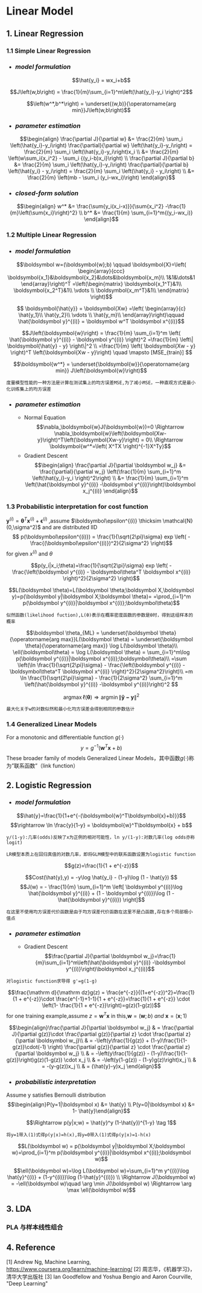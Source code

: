 
# Linear Model
## 1. Linear Regression
### 1.1 Simple Linear Regression
+ ### *model formulation*


$$\hat{y_i} = wx_i+b$$

$$J\left(w,b\right) = \frac{1}{m}\sum_{i=1}^m\left(\hat{y_i}-y_i \right)^2$$

$$\left(w^*,b^*\right) = \underset{(w,b)}{\operatorname{arg min}}J\left(w,b\right)$$

+ ### *parameter estimation*
$$\begin{align}
\frac{\partial J}{\partial w}
&= \frac{2}{m} \sum_i \left(\hat{y_i}-y_i\right)
    \frac{\partial}{\partial w} \left(\hat{y_i}-y_i\right)
 = \frac{2}{m} \sum_i \left(\hat{y_i}-y_i\right)x_i \\
&= \frac{2}{m} \left(w\sum_i{x_i^2} - \sum_i {(y_i-b)x_i}\right) \\
\frac{\partial J}{\partial b}
&= \frac{2}{m} \sum_i \left(\hat{y_i}-y_i\right)
    \frac{\partial}{\partial b} \left(\hat{y_i} - y_i\right)
 = \frac{2}{m} \sum_i \left(\hat{y_i} - y_i\right) \\
&= \frac{2}{m} \left(mb - \sum_i (y_i-wx_i)\right)
\end{align}$$

+ ### *closed-form solution*
$$\begin{align}
w^* &= \frac{\sum{y_i(x_i-x)}}{\sum{x_i^2} -\frac{1}{m}\left(\sum{x_i}\right)^2} \\
b^* &= \frac{1}{m} \sum_{i=1}^m{(y_i-wx_i)}
\end{align}$$
### 1.2 Multiple Linear Regression
+ ### *model formulation*

$$\boldsymbol w=(\boldsymbol{w};b) \qquad
\boldsymbol{X}=\left(
\begin{array}{ccc}
\boldsymbol{x_1}&\boldsymbol{x_2}&\dots&\boldsymbol{x_m}\\
1&1&\dots&1
\end{array}\right)^T
=\left(\begin{matrix}
\boldsymbol{x_1^T}&1\\
\boldsymbol{x_2^T}&1\\
\vdots \\
\boldsymbol{x_m^T}&1\\
\end{matrix} \right)$$

$$ \boldsymbol{\hat{y}} = \boldsymbol{Xw}
=\left(
\begin{array}{c}
\hat{y_1}\\
\hat{y_2}\\
\vdots \\
\hat{y_m}\\
\end{array}\right)\qquad
\hat{\boldsymbol y}^{(i)} = \boldsymbol w^T \boldsymbol x^{(i)}$$

$$J\left(\boldsymbol{w}\right)  = \frac{1}{m} \sum_{i=1}^m \left( \hat{\boldsymbol y}^{(i)} - \boldsymbol y^{(i)} \right)^2
=\frac{1}{m} \left\| \boldsymbol{\hat{y} - y} \right\|^2 \\
=\frac{1}{m} \left( \boldsymbol{Xw - y} \right)^T \left(\boldsymbol{Xw - y}\right)
\quad \mapsto [MSE_{train}]
$$

$$\boldsymbol{w^*} = \underset{\boldsymbol{w}}{\operatorname{arg min}}
J\left(\boldsymbol{w}\right)$$

```
度量模型性能的一种方法是计算在测试集上的均方误差MSE,为了减小MSE，一种直观方式是最小化训练集上的均方误差
```

+ ### *parameter estimation*
  * Normal Equation
$$\nabla_\boldsymbol{w}J(\boldsymbol{w})=0 \Rightarrow
\nabla_\boldsymbol{w}\left(\boldsymbol{Xw-y}\right)^T\left(\boldsymbol{Xw-y}\right) = 0\\
\Rightarrow \boldsymbol{w^*=\left( X^TX \right)^{-1}X^Ty}$$
  * Gradient Descent
$$\begin{align}
\frac{\partial J}{\partial \boldsymbol w_j}
&= \frac{\partial}{\partial w_j} \left(\frac{1}{m} \sum_{i=1}^m \left(\hat{y_i}-y_i \right)^2\right) \\
&= \frac{1}{m} \sum_{i=1}^m \left(\hat{\boldsymbol y}^{(i)} -\boldsymbol y^{(i)}\right)\boldsymbol x_j^{(i)}
\end{align}$$

### 1.3 Probabilistic interpretation for cost function
$\boldsymbol y^{(i)} = \boldsymbol\theta^T \boldsymbol x^{(i)} + \boldsymbol\epsilon^{(i)}$ ,assume $\boldsymbol\epsilon^{(i)} \thicksim  \mathcal{N}(0,\sigma^2)$ and are distributed IID
$$ p(\boldsymbol\epsilon^{(i)}) = \frac{1}{\sqrt{2\pi}\sigma} exp \left( -\frac{(\boldsymbol\epsilon^{(i)})^2}{2\sigma^2} \right)$$
for given $x^{(i)}$ and $\theta$

$$p(y_i|x_i;\theta)=\frac{1}{\sqrt{2\pi}\sigma}
exp \left( -\frac{\left(\boldsymbol y^{(i)} - \boldsymbol\theta^T \boldsymbol x^{(i)} \right)^2}{2\sigma^2} \right)$$

$$L(\boldsymbol \theta)=L(\boldsymbol \theta;\boldsymbol X,\boldsymbol y)=p(\boldsymbol y|\boldsymbol X;\boldsymbol \theta)=
=\prod_{i=1}^m p(\boldsymbol y^{(i)}|\boldsymbol x^{(i)};\boldsymbol\theta)$$

```
似然函数(likelihood fuction),L(θ)表示在概率密度函数的参数是θ时，得到这组样本的概率
```
$$\boldsymbol \theta_{ML} = \underset{\boldsymbol \theta}{\operatorname{arg max}}L(\boldsymbol \theta) = \underset{\boldsymbol \theta}{\operatorname{arg max}} \log L(\boldsymbol \theta)\\
\ell(\boldsymbol\theta) = \log L(\boldsymbol \theta) = \sum_{i=1}^m\log p(\boldsymbol y^{(i)}|\boldsymbol x^{(i)};\boldsymbol\theta)\\ =\sum \left(\ln \frac{1}{\sqrt{2\pi}\sigma} - \frac{\left(\boldsymbol y^{(i)} - \boldsymbol\theta^T \boldsymbol x^{(i)} \right)^2}{2\sigma^2}\right)\\
=m \ln \frac{1}{\sqrt{2\pi}\sigma} - \frac{1}{2\sigma^2} \sum_{i=1}^m \left(\hat{\boldsymbol y}^{(i)} -\boldsymbol y^{(i)}\right)^2
$$

$$\operatorname{arg max}\ell(\boldsymbol \theta) \Rightarrow \operatorname{arg min}\left\| \boldsymbol{\hat{y} - y} \right\|^2$$

```
最大化关于w的对数似然和最小化均方误差会得到相同的参数估计
```

### 1.4 Generalized Linear Models
For a monotonic and differentiable function $g(\cdot)$
$$y=g^{-1}(\boldsymbol w^T \boldsymbol x+b)$$
These broader family of models Generalized Linear Models，其中函数$g(\cdot)$称为”联系函数”（link function）

## 2. Logistic Regression
+ ### *model formulation*
$$\hat{y}=\frac{1}{1+e^{-(\boldsymbol{w}^T\boldsymbol{x}+b)}}$$
$$\rightarrow \ln \frac{y}{1-y} = \boldsymbol{w}^T\boldsymbol{x} + b$$
```
y/(1-y):几率(odds)反映了x为正例的相对可能性，ln y/(1-y):对数几率(log odds亦称logit)
```
```
LR模型本质上在回归真值的对数几率，即将GLM模型中的联系函数设置为logistic function
```
$$g(z)=\frac{1}{1 + e^{-z}}$$

$$Cost(\hat{y},y) = -y\log \hat{y_i} - (1-y)\log (1 - \hat{y}) $$
$$J(w) = - \frac{1}{m} \sum_{i=1}^m \left[ \boldsymbol y^{(i)}\log \hat{\boldsymbol y}^{(i)} + (1 - \boldsymbol y^{(i)})\log (1 - \hat{\boldsymbol y}^{(i)}) \right]$$
```
在这里不使用均方误差代价函数是由于均方误差代价函数在这里不是凸函数,存在多个局部极小值点
```

+ ### *parameter estimation*
  * Gradient Descent
$$\frac{\partial J}{\partial \boldsymbol w_j}=\frac{1}{m}\sum_{i=1}^m\left(\hat{\boldsymbol y}^{(i)} -\boldsymbol y^{(i)}\right)\boldsymbol x_j^{(i)}$$
```
对logistic function求导得 g'=g(1-g)
```
$$\frac{\mathrm d}{\mathrm dz}g(z) = \frac{e^{-z}}{(1+e^{-z})^2}=\frac{1}{1 + e^{-z}}\cdot \frac{e^{-1}+1-1}{1 + e^{-z}}=\frac{1}{1 + e^{-z}} \cdot \left(1- \frac{1}{1 + e^{-z}}\right)=g(z)(1-g(z))$$
for one training example,assume $z=\boldsymbol{w}^T\boldsymbol{x}$ in this,$\boldsymbol w=(\boldsymbol w;b)\ and\ \boldsymbol x=(\boldsymbol x;1)$

$$\begin{align}\frac{\partial J}{\partial \boldsymbol w_j}
& = \frac{\partial J}{\partial g(z)}\cdot \frac{\partial g(z)}{\partial z} \cdot  \frac{\partial z}{\partial \boldsymbol w_j}\\
& = -\left(y\frac{1}{g(z)} + (1-y)\frac{1}{1-g(z)}\cdot(-1) \right) \frac{\partial      g(z)}{\partial z} \cdot \frac{\partial z}{\partial \boldsymbol w_j} \\
& = -\left(y\frac{1}{g(z)} - (1-y)\frac{1}{1-g(z)}\right)g(z)(1-g(z)) \cdot x_j \\
& = -\left(y(1-g(z)) - (1-y)g(z)\right)x_j \\
& = -(y-g(z))x_j \\
& = (\hat{y}-y)x_j \end{align}$$

+ ### *probabilistic interpretation*
Assume y satisfies Bernoulli distribution
$$\begin{align}P(y=1|\boldsymbol x) &= \hat{y} \\
P(y=0|\boldsymbol x) &= 1- \hat{y}\end{align}$$

$$\Rightarrow p(y|x;w) = \hat{y}^y (1-\hat{y})^{1-y} \tag 1$$

```
将y=1带入(1)式得p(y|x)=h(x),将y=0带入(1)式得p(y|x)=1-h(x)
```

$$L(\boldsymbol w) = p(\boldsymbol y|\boldsymbol X;\boldsymbol w)=\prod_{i=1}^m p(\boldsymbol y^{(i)}|\boldsymbol x^{(i)};\boldsymbol w)$$

$$\ell(\boldsymbol w)=\log L(\boldsymbol w)=\sum_{i=1}^m y^{(i)}\log \hat{y}^{(i)} + (1-y^{(i)})\log (1-\hat{y}^{(i)}) \\ \Rightarrow J(\boldsymbol w) = -\ell(\boldsymbol w)\quad \arg \min J(\boldsymbol w) \Rightarrow \arg \max \ell(\boldsymbol w)$$

## 3. LDA
### PLA 与样本线性组合
## 4. Reference
[1] Andrew Ng, Machine Learning, https://www.coursera.org/learn/machine-learning/
[2] 周志华，《机器学习》，清华大学出版社
[3] Ian Goodfellow and Yoshua Bengio and Aaron Courville, "Deep Learning"
